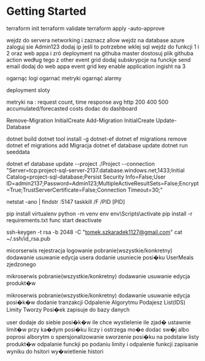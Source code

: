 # Getting Started

terraform init 
terraform validate
terraform apply -auto-approve

wejdz do servera networking i zaznacz allow
wejdz na database azure zaloguj sie Admin123 dodaj ip jeśli to potrzebne wklej sql
wejdz do funkcji 1 i 2 oraz web appa i zró deployment na githuba master
dostosuj plik githuba action według tego z other
event grid dodaj subskrypcje na funckje send email
dodaj do web appa event grid key
enable application ingisht na 3 



ogarnąc logi
ogarnać metryki
ogarnąć alarmy

deployment sloty 


metryki na : request count, 
             time response avg
             http 200 400 500
             accumulated/forecasted costs
             dodac do dashboard



Remove-Migration InitialCreate
Add-Migration InitialCreate
Update-Database

dotnet build
dotnet tool install -g dotnet-ef
dotnet ef migrations remove
dotnet ef migrations add Migracja
dotnet ef database update
dotnet run seeddata

dotnet ef database update --project ./Project --connection "Server=tcp:project-sql-server-2137.database.windows.net,1433;Initial Catalog=project-sql-database;Persist Security Info=False;User ID=admin2137;Password=Admin123;MultipleActiveResultSets=False;Encrypt=True;TrustServerCertificate=False;Connection Timeout=30;"

netstat -ano | findstr :5147
taskkill /F /PID [PID]

pip install virtualenv
python -m venv env
env\Scripts\activate
pip install -r requirements.txt
func start
deactivate

ssh-keygen -t rsa -b 2048 -C "tomek.szkaradek1127@gmail.com"
cat ~/.ssh/id_rsa.pub

micorserwis 
rejestracja
logowanie
pobranie(wszystkie/konkretny) dodawanie usuwanie edycja usera
dodanie usuniecie posi�ku UserMeals zjedzonego

mikroserwis
pobranie(wszystkie/konkretny) dodawanie usuwanie edycja produkt�w

mikroserwis
pobranie(wszystkie/konkretny) dodawanie usuwanie edycja posi�k�w dodanie tranzakcji
Odpalenie Algorytmu Podajesz List(IDS) Limity Tworzy Posi�ek zapisuje do bazy danych

user dodaje do siebie posi�k�w ile chce 
wystielenie ile zjad� 
ustawnie limit�w
przy ka�dym posi�ku liczy i ostrzega
mo�e dodac sw�j albo poprosi alborytm o spersjonalizowanie
sworzenie posi�ku na podstaiw listy produkt�w 
odpalanie funckji po podaniu limity i odpalenie funkcji
zapisanie wyniku do hsitori 
wy�wietlenie histori

